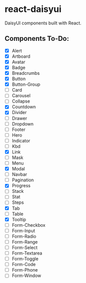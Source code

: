 # react-daisyui

DaisyUI components built with React.

## Components To-Do:

- [x] Alert
- [X] Artboard
- [X] Avatar
- [X] Badge
- [X] Breadcrumbs
- [x] Button
- [x] Button-Group
- [ ] Card
- [ ] Carousel
- [ ] Collapse
- [X] Countdown
- [X] Divider
- [ ] Drawer
- [ ] Dropdown
- [ ] Footer
- [ ] Hero
- [ ] Indicator
- [ ] Kbd
- [X] Link
- [ ] Mask
- [ ] Menu
- [X] Modal
- [ ] Navbar
- [ ] Pagination
- [X] Progress
- [ ] Stack
- [ ] Stat
- [ ] Steps
- [X] Tab
- [ ] Table
- [X] Tooltip
- [ ] Form-Checkbox
- [ ] Form-Input
- [ ] Form-Radio
- [ ] Form-Range
- [ ] Form-Select
- [ ] Form-Textarea
- [ ] Form-Toggle
- [ ] Form-Code
- [ ] Form-Phone
- [ ] Form-Window